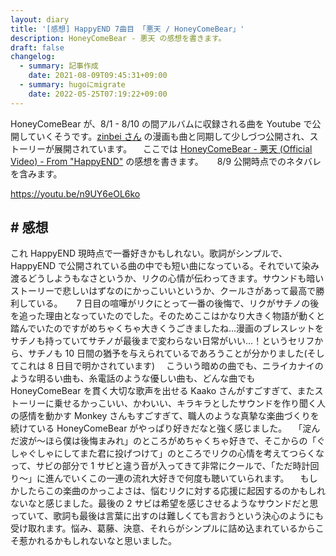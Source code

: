 ```yaml
---
layout: diary
title: '[感想] HappyEND 7曲目 「悪天 / HoneyComeBear」'
description: HoneyComeBear - 悪天 の感想を書きます。
draft: false
changelog:
  - summary: 記事作成
    date: 2021-08-09T09:45:31+09:00
  - summary: hugoにmigrate
    date: 2022-05-25T07:19:22+09:00
---
```


HoneyComeBear が、8/1 - 8/10 の間アルバムに収録される曲を Youtube で公開していくそうです。[zinbei さん](https://twitter.com/tz036) の漫画も曲と同期して少しづつ公開され、ストーリーが展開されています。
　ここでは [HoneyComeBear - 悪天 (Official Video) - From "HappyEND"](https://youtu.be/n9UY6eOL6ko) の感想を書きます。
　 8/9 公開時点でのネタバレを含みます。

https://youtu.be/n9UY6eOL6ko

## # 感想

これ HappyEND 現時点で一番好きかもしれない。歌詞がシンプルで、HappyEND で公開されている曲の中でも短い曲になっている。それでいて染み渡るどうしようもなさというか、リクの心情が伝わってきます。サウンドも暗いストーリーで悲しいはずなのにかっこいいというか、クールさがあって最高で勝利している。
　 7 日目の喧嘩がリクにとって一番の後悔で、リクがサチノの後を追った理由となっていたのでした。そのためここはかなり大きく物語が動くと踏んでいたのですがめちゃくちゃ大きくうごきましたね...漫画のブレスレットをサチノも持っていてサチノが最後まで変わらない日常がいい...！というセリフから、サチノも 10 日間の猶予を与えられているであろうことが分かりました(そしてこれは 8 日目で明かされています)
　こういう暗めの曲でも、ニライカナイのような明るい曲も、糸電話のような優しい曲も、どんな曲でも HoneyComeBear を貫く大切な歌声を出せる Kaako さんがすごすぎて、またストーリーに乗せるかっこいい、かわいい、キラキラとしたサウンドを作り聞く人の感情を動かす Monkey さんもすごすぎて、職人のような真摯な楽曲づくりを続けている HoneyComeBear がやっぱり好きだなと強く感じました。
　「淀んだ波が〜ほら僕は後悔まみれ」のところがめちゃくちゃ好きで、そこからの「ぐしゃぐしゃにしてまた君に投げつけて」のところでリクの心情を考えてつらくなって、サビの部分で 1 サビと違う音が入ってきて非常にクールで、「ただ時計回り〜」に進んでいくこの一連の流れ大好きで何度も聴いていられます。
　もしかしたらこの楽曲のかっこよさは、悩むリクに対する応援に起因するのかもしれないなと感じました。最後の 2 サビは希望を感じさせるようなサウンドだと思っていて、歌詞も最後は言葉に出すのは難しくても言おうという決心のようにも受け取れます。悩み、葛藤、決意、それらがシンプルに詰め込まれているからこそ惹かれるかもしれないなと思いました。
